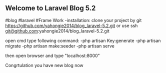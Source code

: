 ## Welcome to Laravel Blog 5.2

#blog
#laravel
#Frame Work
-installation:
clone your project by git https://github.com/yahongie2014/blog_laravel-5.2.git or
use ssh git@github.com:yahongie2014/blog_laravel-5.2.git

open cmd type following command:
-php artisan Key:generate
-php artisan migrate
-php artisan make:seeder
-php artisan serve

then open browser and type "localhost:8000"

Congrtulation you have new blog now 

